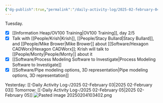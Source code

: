 ```yaml
---
{"dg-publish":true,"permalink":"/daily-activity-log/2025-02-february-04/","noteIcon":"","created":"2025-02-04T07:28:14.412-06:00"}
---
```


Tuesday.

- [x] [[Information Heap/OV100 Training\|OV100 Training]], day 2/5
- [x] Talk with [[People/Krish\|Krish]], [[People/Stacy Bullard\|Stacy Bullard]], and [[People/Mike Brower\|Mike Brower]] about [[Software/Hexagon CADWorx\|Hexagon CADWorx]]; Krish will talk to [[People/Monty\|People/Monty]] about it
- [x]  [[Software/Process Modeling Software to Investigate\|Process Modeling Software to Investigate]]
- [x] [[Software/Pipe modeling options, 3D representation\|Pipe modeling options, 3D representation]]

Yesterday: [[-Daily Activity Log-/2025 02-February 03\|2025 02-February 03]]
Tomorrow: [[-Daily Activity Log-/2025 02-February 05\|2025 02-February 05]]
![Pasted image 20250204103402.png](/img/user/Pasted%20image%2020250204103402.png)
